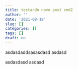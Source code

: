 ```yaml
---
title: testando novo post cmd2
author: ''
date: '2021-08-18'
slug: []
categories: []
tags: []
draft: no
---
```




asdasdaddsasasdasd
asdasd

asdasdasd
asdasd
